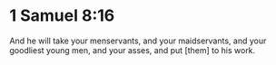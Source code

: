 # 1 Samuel 8:16

And he will take your menservants, and your maidservants, and your goodliest young men, and your asses, and put [them] to his work.